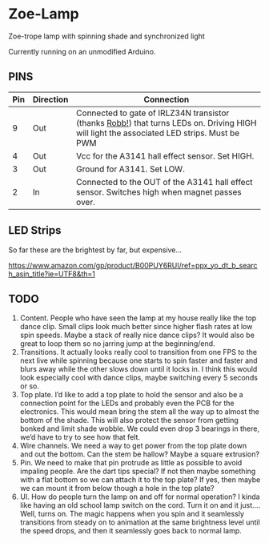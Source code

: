 # Zoe-Lamp
Zoe-trope lamp with spinning shade and synchronized light

Currently running on an unmodified Arduino. 

## PINS

| Pin | Direction | Connection |
| - | - | - |
| 9 | Out | Connected to gate of IRLZ34N transistor (thanks [Robb!](http://robb.cc)) that turns LEDs on. Driving HIGH will light the associated LED strips. Must be PWM |
| 4 | Out |Vcc for the A3141 hall effect sensor. Set HIGH. |
| 3 | Out | Ground for A3141. Set LOW.  |
| 2 | In | Connected to the OUT of the A3141 hall effect sensor. Switches high when magnet passes over. |


## LED Strips

So far these are the brightest by far, but expensive...

https://www.amazon.com/gp/product/B00PUY6RUI/ref=ppx_yo_dt_b_search_asin_title?ie=UTF8&th=1


 ## TODO
 
 
1)	Content. People who have seen the lamp at my house really like the top dance clip. Small clips look much better since higher flash rates at low spin speeds. Maybe a stack of really nice dance clips? It would also be great to loop them so no jarring jump at the beginning/end.  
2)	Transitions. It actually looks really cool to transition from one FPS to the next live while spinning because one starts to spin faster and faster and blurs away while the other slows down until it locks in.  I think this would look especially cool with dance clips, maybe switching every 5 seconds or so. 
3)	Top plate. I’d like to add a top plate to hold the sensor and also be a connection point for the LEDs and probably even the PCB for the electronics. This would mean bring the stem all the way up to almost the bottom of the shade. This will also protect the sensor from getting bonked and limit shade wobble. We could even drop 3 bearings in there, we’d have to try to see how that felt. 
4)	Wire channels. We need a way to get power from the top plate down and out the bottom. Can the stem be hallow? Maybe a square extrusion?
5)	Pin. We need to make that pin protrude as little as possible to avoid impaling people. Are the dart tips special? If not then maybe something with a flat bottom so we can attach it to the top plate? If yes, then maybe we can mount it from below though a hole in the top plate?
6)	UI. How do people turn the lamp on and off for normal operation?  I kinda like having an old school lamp switch on the cord. Turn it on and it just…. Well, turns on. The magic happens when you spin and it seamlessly transitions from steady on to animation at the same brightness level until the speed drops, and then it seamlessly goes back to normal lamp. 
